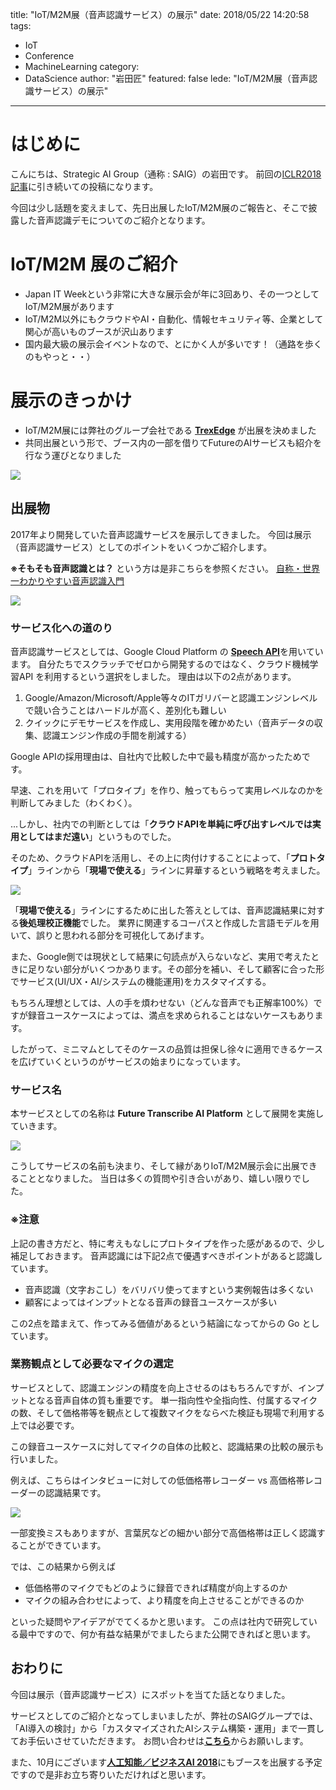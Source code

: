 title: "IoT/M2M展（音声認識サービス）の展示"
date: 2018/05/22 14:20:58
tags:
  - IoT
  - Conference
  - MachineLearning
category:
  - DataScience
author: "岩田匠"
featured: false
lede: "IoT/M2M展（音声認識サービス）の展示"
---
# はじめに
こんにちは、Strategic AI Group（通称 : SAIG）の岩田です。
前回の[ICLR2018記事](https://future-architect.github.io/articles/20180413/)に引き続いての投稿になります。

今回は少し話題を変えまして、先日出展したIoT/M2M展のご報告と、そこで披露した音声認識デモについてのご紹介となります。

# IoT/M2M 展のご紹介
- Japan IT Weekという非常に大きな展示会が年に3回あり、その一つとしてIoT/M2M展があります
- IoT/M2M以外にもクラウドやAI・自動化、情報セキュリティ等、企業として関心が高いものブースが沢山あります
- 国内最大級の展示会イベントなので、とにかく人が多いです！（通路を歩くのもやっと・・）

# 展示のきっかけ
- IoT/M2M展には弊社のグループ会社である [**TrexEdge**](https://www.trexedge.co.jp/) が出展を決めました
- 共同出展という形で、ブース内の一部を借りてFutureのAIサービスも紹介を行なう運びとなりました

<img src="/images/20180523/photo_20180523_01.jpg" class="img-middle-size">


## 出展物
2017年より開発していた音声認識サービスを展示してきました。
今回は展示（音声認識サービス）としてのポイントをいくつかご紹介します。

**※そもそも音声認識とは？** という方は是非こちらを参照ください。
[自称・世界一わかりやすい音声認識入門](https://www.slideshare.net/c5tom/ss-56184353)


<img src="/images/20180523/photo_20180523_02.jpeg" class="img-middle-size">


### サービス化への道のり

音声認識サービスとしては、Google Cloud Platform の [**Speech API**](https://cloud.google.com/speech/?hl=ja)を用いています。
自分たちでスクラッチでゼロから開発するのではなく、クラウド機械学習API を利用するという選択をしました。
理由は以下の2点があります。

1. Google/Amazon/Microsoft/Apple等々のITガリバーと認識エンジンレベルで競い合うことはハードルが高く、差別化も難しい
2. クイックにデモサービスを作成し、実用段階を確かめたい（音声データの収集、認識エンジン作成の手間を削減する）

Google APIの採用理由は、自社内で比較した中で最も精度が高かったためです。

早速、これを用いて「プロタイプ」を作り、触ってもらって実用レベルなのかを判断してみました（わくわく）。

...しかし、社内での判断としては「**クラウドAPIを単純に呼び出すレベルでは実用としてはまだ遠い**」というものでした。

そのため、クラウドAPIを活用し、その上に肉付けすることによって、「**プロトタイプ**」ラインから「**現場で使える**」ラインに昇華するという戦略を考えました。

<img src="/images/20180523/photo_20180523_03.png">


「**現場で使える**」ラインにするために出した答えとしては、音声認識結果に対する**後処理校正機能**でした。
業界に関連するコーパスと作成した言語モデルを用いて、誤りと思われる部分を可視化してあげます。

また、Google側では現状として結果に句読点が入らないなど、実用で考えたときに足りない部分がいくつかあります。その部分を補い、そして顧客に合った形でサービス(UI/UX・AI/システムの機能運用)をカスタマイズする。

もちろん理想としては、人の手を煩わせない（どんな音声でも正解率100%）ですが録音ユースケースによっては、満点を求められることはないケースもあります。

したがって、ミニマムとしてそのケースの品質は担保し徐々に適用できるケースを広げていくというのがサービスの始まりになっています。

### サービス名

本サービスとしての名称は **Future Transcribe AI Platform** として展開を実施していきます。

<img src="/images/20180523/photo_20180523_04.png" class="img-middle-size">

こうしてサービスの名前も決まり、そして縁がありIoT/M2M展示会に出展できることとなりました。
当日は多くの質問や引き合いがあり、嬉しい限りでした。


### **※注意**
上記の書き方だと、特に考えもなしにプロトタイプを作った感があるので、少し補足しておきます。
音声認識には下記2点で優遇すべきポイントがあると認識しています。

- 音声認識（文字おこし）をバリバリ使ってますという実例報告は多くない
- 顧客によってはインプットとなる音声の録音ユースケースが多い

この2点を踏まえて、作ってみる価値があるという結論になってからの Go としています。

### 業務観点として必要なマイクの選定
サービスとして、認識エンジンの精度を向上させるのはもちろんですが、インプットとなる音声自体の質も重要です。
単一指向性や全指向性、付属するマイクの数、そして価格帯等を観点として複数マイクをならべた検証も現場で利用する上では必要です。

この録音ユースケースに対してマイクの自体の比較と、認識結果の比較の展示も行いました。

例えば、こちらはインタビューに対しての低価格帯レコーダー vs 高価格帯レコーダーの認識結果です。

<img src="/images/20180523/photo_20180523_05.png">

一部変換ミスもありますが、言葉尻などの細かい部分で高価格帯は正しく認識することができています。

では、この結果から例えば

- 低価格帯のマイクでもどのように録音できれば精度が向上するのか
- マイクの組み合わせによって、より精度を向上させることができるのか

といった疑問やアイデアがでてくるかと思います。
この点は社内で研究している最中ですので、何か有益な結果がでましたらまた公開できればと思います。

## おわりに
今回は展示（音声認識サービス）にスポットを当てた話となりました。

サービスとしてのご紹介となってしまいましたが、弊社のSAIGグループでは、「AI導入の検討」から「カスタマイズされたAIシステム構築・運用」まで一貫してお手伝いさせていただきます。
お問い合わせは[**こちら**](https://www.future.co.jp/contact_us/)からお願いします。

また、10月にございます[**人工知能／ビジネスAI 2018**](http://expo.nikkeibp.co.jp/xtech/ex/ai/index.html)にもブースを出展する予定ですので是非お立ち寄りいただければと思います。
